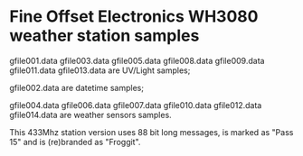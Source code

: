 
Fine Offset Electronics WH3080 weather station samples
======================================================

gfile001.data 
gfile003.data 
gfile005.data
gfile008.data
gfile009.data
gfile011.data
gfile013.data
are UV/Light samples;

gfile002.data are datetime samples;

gfile004.data 
gfile006.data
gfile007.data
gfile010.data
gfile012.data
gfile014.data
are weather sensors samples.

This 433Mhz station version uses 88 bit long messages, is marked as "Pass 15" and is (re)branded as "Froggit".


